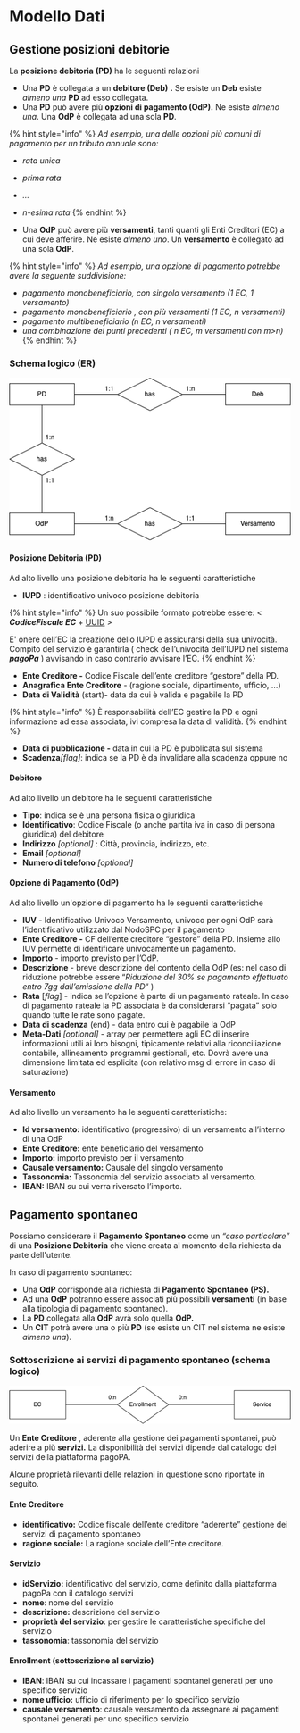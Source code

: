 # Modello Dati

## Gestione posizioni debitorie

La **posizione debitoria** **(PD)** ha le seguenti relazioni

* Una **PD** è collegata a un **debitore (Deb)** **.** Se esiste un **Deb** esiste _almeno una_ **PD** ad esso collegata.
* Una **PD** può avere più **opzioni di pagamento (OdP).** Ne esiste _almeno una_. Una **OdP** è collegata ad una sola **PD**.

{% hint style="info" %}
_Ad esempio, una delle opzioni più comuni di pagamento per un tributo annuale sono:_

* _rata unica_
* _prima rata_
* _..._
* _n-esima rata_
{% endhint %}

* Una **OdP** può avere più **versamenti**, tanti quanti gli Enti Creditori (EC) a cui deve afferire. Ne esiste _almeno uno_. Un **versamento** è collegato ad una sola **OdP**.

{% hint style="info" %}
_Ad esempio, una opzione di pagamento potrebbe avere la seguente suddivisione:_

* _pagamento monobeneficiario, con singolo versamento (1 EC, 1 versamento)_
* _pagamento monobeneficiario , con più versamenti (1 EC, n versamenti)_
* _pagamento multibeneficiario (n EC, n versamenti)_
* _una combinazione dei punti precedenti ( n EC, m versamenti con m>n)_
{% endhint %}

### Schema logico (ER)

![](<../../.gitbook/assets/image (14).png>)

#### Posizione Debitoria (PD) <a href="#posizione-debitoria-pd" id="posizione-debitoria-pd"></a>

Ad alto livello una posizione debitoria ha le seguenti caratteristiche

* **IUPD** : identificativo univoco posizione debitoria

{% hint style="info" %}
Un suo possibile formato potrebbe essere: < _**CodiceFiscale EC**_ + [UUID](https://tools.ietf.org/html/rfc4122) >

E' onere dell’EC la creazione dello IUPD e assicurarsi della sua univocità. Compito del servizio è garantirla ( check dell’univocità dell’IUPD nel sistema _**pagoPa**_ ) avvisando in caso contrario avvisare l’EC.
{% endhint %}

* **Ente Creditore -** Codice Fiscale dell’ente creditore “gestore” della PD.
* **Anagrafica Ente Creditore** - (ragione sociale, dipartimento, ufficio, …)
* **Data di Validità** (start)- data da cui è valida e pagabile la PD

{% hint style="info" %}
È responsabilità dell’EC gestire la PD e ogni informazione ad essa associata, ivi compresa la data di validità.
{% endhint %}

* **Data di pubblicazione -** data in cui la PD è pubblicata sul sistema
* **Scadenza**_\[flag]_: indica se la PD è da invalidare alla scadenza oppure no

#### Debitore <a href="#debitore" id="debitore"></a>

Ad alto livello un debitore ha le seguenti caratteristiche

* **Tipo**: indica se è una persona fisica o giuridica
* **Identificativo**: Codice Fiscale (o anche partita iva in caso di persona giuridica) del debitore
* **Indirizzo** _\[optional]_ : Città, provincia, indirizzo, etc.
* **Email** _\[optional]_
* **Numero di telefono** _\[optional]_

#### Opzione di Pagamento (OdP) <a href="#opzione-di-pagamento-odp" id="opzione-di-pagamento-odp"></a>

Ad alto livello un'opzione di pagamento ha le seguenti caratteristiche

* **IUV** - Identificativo Univoco Versamento, univoco per ogni OdP sarà l’identificativo utilizzato dal NodoSPC per il pagamento
* **Ente Creditore -** CF dell’ente creditore “gestore” della PD. Insieme allo IUV permette di identificare univocamente un pagamento.
* **Importo** - importo previsto per l’OdP.
* **Descrizione** - breve descrizione del contento della OdP (es: nel caso di riduzione potrebbe essere “_Riduzione del 30% se pagamento effettuato entro 7gg dall’emissione della PD_“ )
* **Rata** \[_flag_] - indica se l’opzione è parte di un pagamento rateale. In caso di pagamento rateale la PD associata è da considerarsi “pagata” solo quando tutte le rate sono pagate.
* **Data di scadenza** (end) - data entro cui è pagabile la OdP
* **Meta-Dati** _\[optional]_ - array per permettere agli EC di inserire informazioni utili ai loro bisogni, tipicamente relativi alla riconciliazione contabile, allineamento programmi gestionali, etc. Dovrà avere una dimensione limitata ed esplicita (con relativo msg di errore in caso di saturazione)

#### Versamento <a href="#versamento" id="versamento"></a>

Ad alto livello un versamento ha le seguenti caratteristiche:

* **Id versamento:** identificativo (progressivo) di un versamento all’interno di una OdP
* **Ente Creditore:** ente beneficiario del versamento
* **Importo:** importo previsto per il versamento
* **Causale versamento:** Causale del singolo versamento
* **Tassonomia:** Tassonomia del servizio associato al versamento.
* **IBAN:** IBAN su cui verra riversato l’importo.

## Pagamento spontaneo

Possiamo considerare il **Pagamento Spontaneo** come un _“caso particolare”_ di una **Posizione Debitoria** che viene creata al momento della richiesta da parte dell'utente.

In caso di pagamento spontaneo:

* Una **OdP** corrisponde alla richiesta di **Pagamento Spontaneo (PS).**
* Ad una **OdP** potranno essere associati più possibili **versamenti** (in base alla tipologia di pagamento spontaneo).
* La **PD** collegata alla **OdP** avrà solo quella **OdP.**
* Un **CIT** potrà avere una o più **PD** (se esiste un CIT nel sistema ne esiste _almeno una_).

### Sottoscrizione ai servizi di pagamento spontaneo (schema logico)

![](<../../.gitbook/assets/EnrollmentPS.drawio (3).png>)

Un **Ente Creditore** , aderente alla gestione dei pagamenti spontanei, può aderire a più **servizi.** La disponibilità dei servizi dipende dal catalogo dei servizi della piattaforma pagoPA.

Alcune proprietà rilevanti delle relazioni in questione sono riportate in seguito.

#### Ente Creditore

* **identificativo:** Codice fiscale dell’ente creditore “aderente” gestione dei servizi di pagamento spontaneo
* **ragione sociale:** La ragione sociale dell’Ente creditore.

#### **Servizio**

* **idServizio:** identificativo del servizio, come definito dalla piattaforma pagoPa con il catalogo servizi
* **nome**: nome del servizio
* **descrizione:** descrizione del servizio
* **proprietà del servizio**: per gestire le caratteristiche specifiche del servizio
* **tassonomia**: tassonomia del servizio

#### Enrollment (sottoscrizione al servizio)

* **IBAN**: IBAN su cui incassare i pagamenti spontanei generati per uno specifico servizio
* **nome ufficio:** ufficio di riferimento per lo specifico servizio
* **causale versamento**: causale versamento da assegnare ai pagamenti spontanei generati per uno specifico servizio

